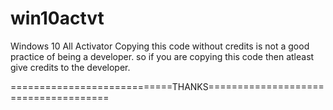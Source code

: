# win10actvt
Windows 10 All Activator
Copying this code without credits is not a good practice of being a developer.
so if you are copying this code then atleast give credits to the developer.


============================THANKS=====================================
